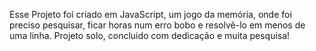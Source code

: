 Esse Projeto foi criado em JavaScript, um jogo da memória, onde foi preciso pesquisar, ficar horas num erro bobo e resolvê-lo em menos de uma linha. 
Projeto solo, concluido com dedicação e muita pesquisa!